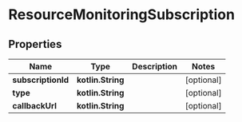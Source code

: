 
# ResourceMonitoringSubscription

## Properties
Name | Type | Description | Notes
------------ | ------------- | ------------- | -------------
**subscriptionId** | **kotlin.String** |  |  [optional]
**type** | **kotlin.String** |  |  [optional]
**callbackUrl** | **kotlin.String** |  |  [optional]



